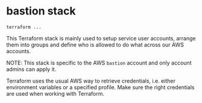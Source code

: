 # bastion stack

```
terraform ...
```


This Terraform stack is mainly used to setup service user accounts, arrange them into groups and define who is allowed to do what across our AWS accounts.

NOTE: This stack is specific to the AWS `bastion` account and only account admins can apply it.

Terraform uses the usual AWS way to retrieve credentials, i.e. either environment variables or a specified profile. Make sure the right credentials are used when working with Terraform.
